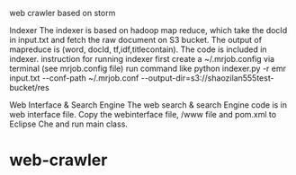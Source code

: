 web crawler based on storm

Indexer
The indexer is based on hadoop map reduce, which take the docId in input.txt and fetch the raw document on S3 bucket. The output of mapreduce is (word, docId, tf,idf,titlecontain). The code is included in indexer.
instruction for running indexer 
first create a ~/.mrjob.config via terminal (see mrjob.config file)
run command like
python indexer.py -r emr input.txt --conf-path ~/.mrjob.conf --output-dir=s3://shaozilan555test-bucket/res

Web Interface & Search Engine
The web search & search Engine code is in web interface file. Copy the webinterface file, /www file and pom.xml  to Eclipse Che and run main class.
# web-crawler
